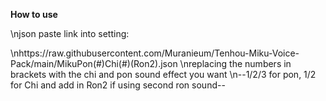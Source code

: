 **How to use**

\njson paste link into setting:

\nhttps://raw.githubusercontent.com/Muranieum/Tenhou-Miku-Voice-Pack/main/MikuPon(#)Chi(#)(Ron2).json
\nreplacing the numbers in brackets with the chi and pon sound effect you want 
\n--1/2/3 for pon, 1/2 for Chi and add in Ron2 if using second ron sound--

